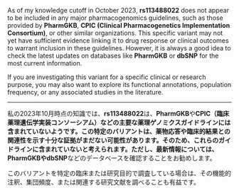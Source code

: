 As of my knowledge cutoff in October 2023, **rs113488022** does not appear to be included in any major pharmacogenomics guidelines, such as those provided by **PharmGKB**, **CPIC (Clinical Pharmacogenetics Implementation Consortium)**, or other similar organizations. This specific variant may not yet have sufficient evidence linking it to drug response or clinical outcomes to warrant inclusion in these guidelines. However, it is always a good idea to check the latest updates on databases like **PharmGKB** or **dbSNP** for the most current information.

If you are investigating this variant for a specific clinical or research purpose, you may also want to explore its functional annotations, population frequency, or any associated studies in the literature.

---

私の2023年10月時点の知識では、**rs113488022**は、**PharmGKB**や**CPIC（臨床薬理遺伝学実装コンソーシアム）**などの主要な薬理ゲノミクスガイドラインには含まれていないようです。この特定のバリアントは、薬物応答や臨床的結果との関連性を示す十分な証拠がまだない可能性があります。そのため、これらのガイドラインに含まれていないと考えられます。ただし、最新情報については、**PharmGKB**や**dbSNP**などのデータベースを確認することをお勧めします。

このバリアントを特定の臨床または研究目的で調査している場合は、その機能的注釈、集団頻度、または関連する研究文献を調べることも有益です。
